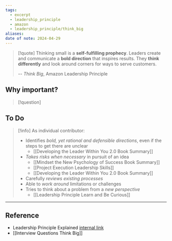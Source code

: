```yaml
---
tags:
  - excerpt
  - leadership_principle
  - amazon
  - leadership_principle/think_big
aliases: 
date of note: 2024-04-29
---
```


> [!quote]
>Thinking small is a **self-fulfilling prophecy**. Leaders create and communicate a **bold direction** that inspires results. They **think differently** and look around corners for ways to serve customers.
>
>-- *Think Big*, Amazon Leadership Principle

## Why important?

>[!question]
>

## To Do

>[!info]
> As individual contributor: 
>- Identifies *bold, yet rational and defensible directions*, even if the steps to get there are unclear
>	- [[Developing the Leader Within You 2.0 Book Summary]]
> - *Takes risks when necessary* in pursuit of an idea
> 	- [[Mindset the New Psychology of Success Book Summary]]
> 	- [[Project Execution Leadership Skills]]
> 	- [[Developing the Leader Within You 2.0 Book Summary]]
> - Carefully *reviews* *existing processes*
> - Able to *work around* limitations or challenges
> - Tries to think about a problem from a *new perspective*
> 	- [[Leadership Principle Learn and Be Curious]]



----
## Reference


- Leadership Principle Explained [internal link](https://w.amazon.com/bin/view/LeadershipPrinciples/)
- [[Interview Questions Think Big]]